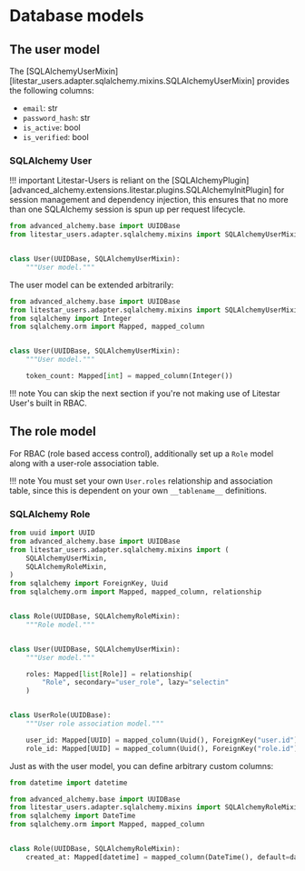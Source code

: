 # Database models

## The user model

The [SQLAlchemyUserMixin][litestar_users.adapter.sqlalchemy.mixins.SQLAlchemyUserMixin] provides the following columns:

* `email`: str
* `password_hash`: str
* `is_active`: bool
* `is_verified`: bool

### SQLAlchemy User

!!! important
    Litestar-Users is reliant on the [SQLAlchemyPlugin][advanced_alchemy.extensions.litestar.plugins.SQLAlchemyInitPlugin] for session management and dependency injection, this ensures that no more than one SQLAlchemy session is spun up per request lifecycle.

```python
from advanced_alchemy.base import UUIDBase
from litestar_users.adapter.sqlalchemy.mixins import SQLAlchemyUserMixin


class User(UUIDBase, SQLAlchemyUserMixin):
    """User model."""
```

The user model can be extended arbitrarily:

```python
from advanced_alchemy.base import UUIDBase
from litestar_users.adapter.sqlalchemy.mixins import SQLAlchemyUserMixin
from sqlalchemy import Integer
from sqlalchemy.orm import Mapped, mapped_column


class User(UUIDBase, SQLAlchemyUserMixin):
    """User model."""

    token_count: Mapped[int] = mapped_column(Integer())
```

!!! note
    You can skip the next section if you're not making use of Litestar User's built in RBAC.

## The role model

For RBAC (role based access control), additionally set up a `Role` model along with a user-role association table.

!!! note
    You must set your own `User.roles` relationship and association table, since this is dependent on your own `__tablename__` definitions.

### SQLAlchemy Role

```python
from uuid import UUID
from advanced_alchemy.base import UUIDBase
from litestar_users.adapter.sqlalchemy.mixins import (
    SQLAlchemyUserMixin,
    SQLAlchemyRoleMixin,
)
from sqlalchemy import ForeignKey, Uuid
from sqlalchemy.orm import Mapped, mapped_column, relationship


class Role(UUIDBase, SQLAlchemyRoleMixin):
    """Role model."""


class User(UUIDBase, SQLAlchemyUserMixin):
    """User model."""

    roles: Mapped[list[Role]] = relationship(
        "Role", secondary="user_role", lazy="selectin"
    )


class UserRole(UUIDBase):
    """User role association model."""

    user_id: Mapped[UUID] = mapped_column(Uuid(), ForeignKey("user.id"))
    role_id: Mapped[UUID] = mapped_column(Uuid(), ForeignKey("role.id"))
```

Just as with the user model, you can define arbitrary custom columns:

```python
from datetime import datetime

from advanced_alchemy.base import UUIDBase
from litestar_users.adapter.sqlalchemy.mixins import SQLAlchemyRoleMixin
from sqlalchemy import DateTime
from sqlalchemy.orm import Mapped, mapped_column


class Role(UUIDBase, SQLAlchemyRoleMixin):
    created_at: Mapped[datetime] = mapped_column(DateTime(), default=datetime.now)
```
